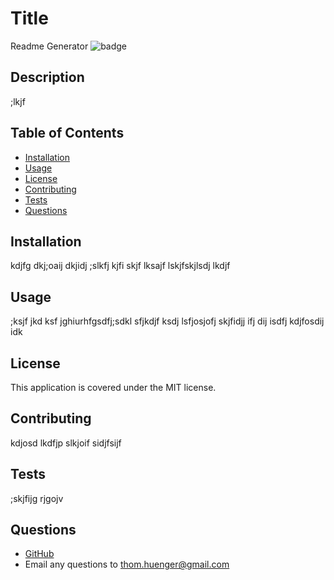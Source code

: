 # Title
Readme Generator
![badge](https://img.shields.io/static/v1?label=license&message=MIT&color=green)
## Description
;lkjf
## Table of Contents
* [Installation](#installation)
* [Usage](#usage)
* [License](#license)
* [Contributing](#contributing)
* [Tests](#tests)
* [Questions](#questions)
## Installation
kdjfg dkj;oaij dkjidj ;slkfj kjfi skjf lksajf lskjfskjlsdj lkdjf 
## Usage
;ksjf jkd ksf jghiurhfgsdfj;sdkl sfjkdjf ksdj lsfjosjofj skjfidjj ifj dij isdfj kdjfosdij idk
## License
This application is covered under the MIT license.
## Contributing
kdjosd lkdfjp slkjoif sidjfsijf
## Tests
;skjfijg rjgojv 
## Questions
- [GitHub](https://github.com/bartok1945)
- Email any questions to thom.huenger@gmail.com
